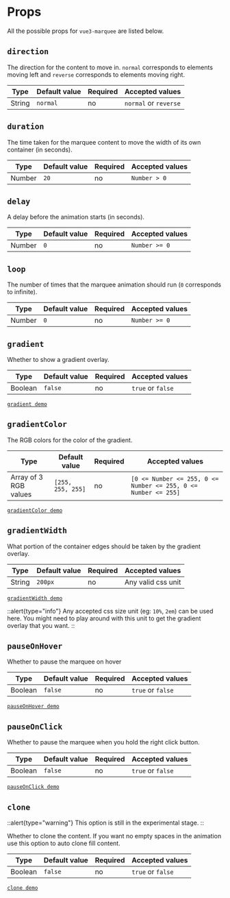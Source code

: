 # Props

All the possible props for `vue3-marquee` are listed below.

## `direction`

The direction for the content to move in. `normal` corresponds to elements moving left and `reverse` corresponds to elements moving right.

| Type   | Default value | Required | Accepted values       |
| ------ | ------------- | -------- | --------------------- |
| String | `normal`      | no       | `normal` or `reverse` |

## `duration`

The time taken for the marquee content to move the width of its own container (in seconds).

| Type   | Default value | Required | Accepted values |
| ------ | ------------- | -------- | --------------- |
| Number | `20`          | no       | `Number > 0`    |

## `delay`

A delay before the animation starts (in seconds).

| Type   | Default value | Required | Accepted values |
| ------ | ------------- | -------- | --------------- |
| Number | `0`           | no       | `Number >= 0`   |

## `loop`

The number of times that the marquee animation should run (`0` corresponds to infinite).

| Type   | Default value | Required | Accepted values |
| ------ | ------------- | -------- | --------------- |
| Number | `0`           | no       | `Number >= 0`   |

## `gradient`

Whether to show a gradient overlay.

| Type    | Default value | Required | Accepted values   |
| ------- | ------------- | -------- | ----------------- |
| Boolean | `false`       | no       | `true` or `false` |

[`gradient demo`](/examples#image-marquee-with-a-gradient)

## `gradientColor`

The RGB colors for the color of the gradient.

| Type                  | Default value     | Required | Accepted values                                                |
| --------------------- | ----------------- | -------- | -------------------------------------------------------------- |
| Array of 3 RGB values | `[255, 255, 255]` | no       | `[0 <= Number <= 255, 0 <= Number <= 255, 0 <= Number <= 255]` |

[`gradientColor demo`](/examples#image-marquee-with-a-gradient)

## `gradientWidth`

What portion of the container edges should be taken by the gradient overlay.

| Type   | Default value | Required | Accepted values    |
| ------ | ------------- | -------- | ------------------ |
| String | `200px`       | no       | Any valid css unit |

[`gradientWidth demo`](/examples#image-marquee-with-a-gradient)

::alert{type="info"}
Any accepted css size unit (eg: `10%`, `2em`) can be used here. You might need to play around with this unit to get the gradient overlay that you want.
::

## `pauseOnHover`

Whether to pause the marquee on hover

| Type    | Default value | Required | Accepted values   |
| ------- | ------------- | -------- | ----------------- |
| Boolean | `false`       | no       | `true` or `false` |

[`pauseOnHover demo`](/examples#card-marquee-with-pauseonhover)

## `pauseOnClick`

Whether to pause the marquee when you hold the right click button.

| Type    | Default value | Required | Accepted values   |
| ------- | ------------- | -------- | ----------------- |
| Boolean | `false`       | no       | `true` or `false` |

[`pauseOnClick demo`](/examples#image-marquee-with-pauseonclick)

## `clone`

::alert{type="warning"}
This option is still in the experimental stage.
::

Whether to clone the content. If you want no empty spaces in the animation use this option to auto clone fill content.

| Type    | Default value | Required | Accepted values   |
| ------- | ------------- | -------- | ----------------- |
| Boolean | `false`       | no       | `true` or `false` |

[`clone demo`](/examples#cloning-content)
